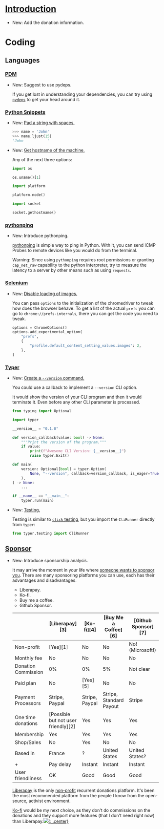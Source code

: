 # [Introduction](index.md)

* New: Add the donation information.

# Coding

## Languages

### [PDM](pdm.md)

* New: Suggest to use pydeps.

    If you get lost in understanding your dependencies, you can try using
    [`pydeps`](https://github.com/thebjorn/pydeps) to get your head around it.

### [Python Snippets](python_snippets.md)

* New: [Pad a string with spaces.](python_snippets.md#pad-a-string-with-spaces)

    ```python
    >>> name = 'John'
    >>> name.ljust(15)
    'John           '
    ```

* New: [Get hostname of the machine.](python_snippets.md#get-hostname-of-the-machine)

    Any of the next three options:
    
    ```python
    import os
    
    os.uname()[1]
    
    import platform
    
    platform.node()
    
    import socket
    
    socket.gethostname()
    ```

### [pythonping](pythonping.md)

* New: Introduce pythonping.

    [pythonping](https://github.com/alessandromaggio/pythonping) is simple way to
    ping in Python. With it, you can send ICMP Probes to remote devices like you
    would do from the terminal.
    
    Warning: Since using `pythonping` requires root permissions or granting
    `cap_net_raw` capability to the python interpreter, try to measure the latency
    to a server by other means such as using `requests`.

### [Selenium](selenium.md)

* New: [Disable loading of images.](selenium.md#disable-loading-of-images)

    You can pass `options` to the initialization of the chromedriver to tweak how
    does the browser behave. To get a list of the actual `prefs` you can go to
    `chrome://prefs-internals`, there you can get the code you need to tweak.
    
    ```python
    options = ChromeOptions()
    options.add_experimental_option(
        "prefs",
        {
            "profile.default_content_setting_values.images": 2,
        },
    )
    ```
    

### [Typer](typer.md)

* New: [Create a `--version` command.](typer.md#create-a---version-command-)

    You could use a callback to implement a `--version` CLI option.
    
    It would show the version of your CLI program and then it would terminate it.
    Even before any other CLI parameter is processed.
    
    ```python
    from typing import Optional
    
    import typer
    
    __version__ = "0.1.0"
    
    def version_callback(value: bool) -> None:
        """Print the version of the program."""
        if value:
            print(f"Awesome CLI Version: {__version__}")
            raise typer.Exit()
    
    def main(
        version: Optional[bool] = typer.Option(
            None, "--version", callback=version_callback, is_eager=True
        ),
    ) -> None:
        ...
    
    if __name__ == "__main__":
        typer.run(main)
    ```

* New: [Testing.](typer.md#testing)

    Testing is similar to [`click` testing](click.md#testing-click-applications),
    but you import the `CliRunner` directly from `typer`:
    
    ```python
    from typer.testing import CliRunner
    ```

## [Sponsor](sponsor.md)

* New: Introduce sponsorship analysis.

    It may arrive the moment in your life where
    [someone wants to sponsor you](https://github.com/lyz-code/yamlfix/issues/185#issuecomment-1329276169).
    There are many sponsoring platforms you can use, each has their advantages and
    disadvantages.
    
    - Liberapay.
    - Ko-fi.
    - Buy me a coffee.
    - Github Sponsor.
    
    |                     | [Liberapay][3]                      | [Ko-fi][4]     | [Buy Me a Coffee][6]    | [Github Sponsor][7] |
    | ------------------- | ----------------------------------- | -------------- | ----------------------- | ------------------- |
    | Non-profit          | [Yes][1]                            | No             | No                      | No! (Microsoft!)    |
    | Monthly fee         | No                                  | No             | No                      | No                  |
    | Donation Commission | 0%                                  | 0%             | 5%                      | Not clear           |
    | Paid plan           | No                                  | [Yes][5]       | No                      | No                  |
    | Payment Processors  | Stripe, Paypal                      | Stripe, Paypal | Stripe, Standard Payout | Stripe              |
    | One time donations  | [Possible but not user friendly][2] | Yes            | Yes                     | Yes                 |
    | Membership          | Yes                                 | Yes            | Yes                     | Yes                 |
    | Shop/Sales          | No                                  | Yes            | No                      | No                  |
    | Based in            | France                              | ?              | United States           | United States?      |
    +| Pay delay           | Instant                             | Instant        | Instant                 | Until 100$          |
     User friendliness   | OK                                  | Good           | Good                    | Good                |
    
    [Liberapay](https://en.liberapay.com) is the only
    [non-profit](https://en.liberapay.com/about/faq#differences) recurrent donations
    platform. It's been the most recommended platform from the people I know from
    the open-source, activist environment.
    
    [Ko-fi](https://ko-fi.com/) would be my next choice, as they don't do
    commissions on the donations and they support more features (that I don't need
    right now) than Liberapay.[![](not-by-ai.svg){: .center}](https://notbyai.fyi)
